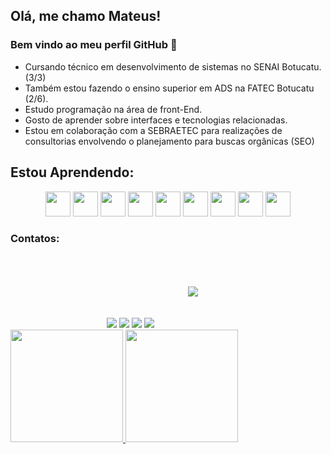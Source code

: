 ## Olá, me chamo Mateus! 
### Bem vindo ao meu perfil GitHub 👋

- Cursando técnico em desenvolvimento de sistemas no SENAI Botucatu. (3/3)
- Também estou fazendo o ensino superior em ADS na FATEC Botucatu (2/6).
- Estudo programação na área de front-End.
- Gosto de aprender sobre interfaces e tecnologias relacionadas. 
- Estou em colaboração com a SEBRAETEC para realizações de consultorias envolvendo o planejamento para buscas orgânicas (SEO)
         
## Estou Aprendendo:
<div  align="center">
<img  src="https://cdn.jsdelivr.net/gh/devicons/devicon/icons/html5/html5-original.svg" width="40" height="40"/>  <span> <img src="https://cdn.jsdelivr.net/gh/devicons/devicon/icons/css3/css3-original.svg" width="40" height="40"/>  <span>  <img src="https://cdn.jsdelivr.net/gh/devicons/devicon/icons/bootstrap/bootstrap-original.svg" width="40" height="40"/>  <span>  <img src="https://cdn.jsdelivr.net/gh/devicons/devicon/icons/figma/figma-original.svg" width="40" height="40"/>  <span>  <img src="https://cdn.jsdelivr.net/gh/devicons/devicon/icons/git/git-original.svg" width="40" height="40"/>  <span> <img src="https://cdn.jsdelivr.net/gh/devicons/devicon/icons/javascript/javascript-original.svg" width="40" height="40"/> <span> <img src="https://cdn.jsdelivr.net/gh/devicons/devicon/icons/jquery/jquery-original.svg" width="40" height="40"/>  <span> <img  src="https://cdn.jsdelivr.net/gh/devicons/devicon/icons/mysql/mysql-original-wordmark.svg" width="40" height="40"/>  <span>
<img src="https://cdn.jsdelivr.net/gh/devicons/devicon/icons/c/c-original.svg"  width="40" height="40" /> <span>
          
</div>          
          
### Contatos:

<div align="center">
<a href="https://www.instagram.com/mateus_kmeliansky/" target="_blank"><img src="https://img.shields.io/badge/-Instagram-000000?style=for-the-badge&logo=instagram&logoColor=white" target="_blank"></a>
<a href = "mailto:contato@seu-usuário-aqui"><img src="https://img.shields.io/badge/Gmail-000000?style=for-the-badge&logo=gmail&logoColor=white" target="_blank"></a>
<a href="https://www.linkedin.com/in/mateus-vinicius-596460213/" target="_blank"><img src="https://img.shields.io/badge/-LinkedIn-000000?style=for-the-badge&logo=linkedin&logoColor=white" target="_blank"></a>
<a href="https://contate.me/mateus-kmeliansky" target="_blank"><img src="https://img.shields.io/badge/WhatsApp-000000?style=for-the-badge&logo=whatsapp&logoColor=white" target="_blank"></a>
<a href="https://www.tiktok.com/@mateuskmeliansky?lang=pt-BR" target="_blank"><img src="https://img.shields.io/badge/TikTok-000000?style=for-the-badge&logo=tiktok&logoColor=white" target="_blank" style="margin:50px;"></a>
</div>

<div>
<a href="https://github.com/kmeliansky">
<img height="180em" src="https://github-readme-stats.vercel.app/api/top-langs/?username=kmeliansky&layout=compact&langs_count=7&theme=dracula"/>
<img height="180em" src="https://github-readme-stats.vercel.app/api?username=kmeliansky&show_icons=true&theme=dracula&include_all_commits=true&count_private=true"/>
</div>
  
